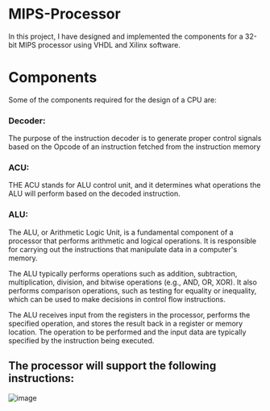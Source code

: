 # MIPS-Processor

In this project, I have designed and implemented the components for a 32-bit MIPS processor using VHDL and Xilinx software. 

# Components

Some of the components required for the design of a CPU are:
### Decoder:
The purpose of the instruction decoder is to generate proper control signals based
on the Opcode of an instruction fetched from the instruction memory

### ACU:
THE ACU stands for ALU control unit, and it determines what operations the ALU will perform based on the decoded instruction. 

### ALU:
The ALU, or Arithmetic Logic Unit, is a fundamental component of a processor that performs arithmetic and logical operations. It is responsible for carrying out the instructions that manipulate data in a computer's memory.

The ALU typically performs operations such as addition, subtraction, multiplication, division, and bitwise operations (e.g., AND, OR, XOR). It also performs comparison operations, such as testing for equality or inequality, which can be used to make decisions in control flow instructions.

The ALU receives input from the registers in the processor, performs the specified operation, and stores the result back in a register or memory location. The operation to be performed and the input data are typically specified by the instruction being executed.

## The processor will support the following instructions:
![image](https://user-images.githubusercontent.com/52084764/210022863-b27c7176-81b8-4fa6-bc73-da47d57173c6.png)
